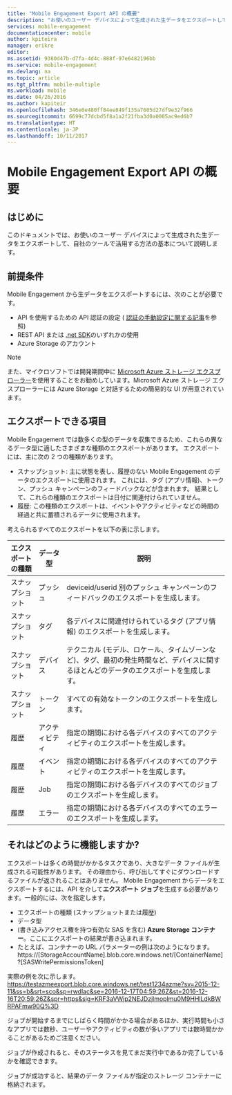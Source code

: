 ```yaml
---
title: "Mobile Engagement Export API の概要"
description: "お使いのユーザー デバイスによって生成された生データをエクスポートして、自社のツールで活用する方法の基本について説明します。"
services: mobile-engagement
documentationcenter: mobile
author: kpiteira
manager: erikre
editor: 
ms.assetid: 9380d47b-d7fa-4d4c-888f-97e6482196bb
ms.service: mobile-engagement
ms.devlang: na
ms.topic: article
ms.tgt_pltfrm: mobile-multiple
ms.workload: mobile
ms.date: 04/26/2016
ms.author: kapiteir
ms.openlocfilehash: 346e0e480ff84ee849f135a7605d27df9e32f966
ms.sourcegitcommit: 6699c77dcbd5f8a1a2f21fba3d0a0005ac9ed6b7
ms.translationtype: HT
ms.contentlocale: ja-JP
ms.lasthandoff: 10/11/2017
---
```

# <a name="mobile-engagement-export-api-overview"></a>Mobile Engagement Export API の概要
## <a name="introduction"></a>はじめに
このドキュメントでは、お使いのユーザー デバイスによって生成された生データをエクスポートして、自社のツールで活用する方法の基本について説明します。

## <a name="pre-requisites"></a>前提条件
Mobile Engagement から生データをエクスポートするには、次のことが必要です。

* API を使用するための API 認証の設定 ( [認証の手動設定に関する記事](mobile-engagement-api-authentication-manual.md)を参照)
* REST API または [.net SDK](mobile-engagement-dotnet-sdk-service-api.md)のいずれかの使用
* Azure Storage のアカウント

> [!NOTE]
> また、マイクロソフトでは開発期間中に [Microsoft Azure ストレージ エクスプローラー](http://storageexplorer.com/)を使用することをお勧めしています。Microsoft Azure ストレージ エクスプローラーには Azure Storage と対話するための簡易的な UI が用意されています。
> 
> 

## <a name="what-can-be-exported"></a>エクスポートできる項目
Mobile Engagement では数多くの型のデータを収集できるため、これらの異なるデータ型に適したさまざまな種類のエクスポートがあります。
エクスポートには、主に次の 2 つの種類があります。

* スナップショット: 主に状態を表し、履歴のない Mobile Engagement のデータのエクスポートに使用されます。 これには、タグ (アプリ情報)、トークン、プッシュ キャンペーンのフィードバックなどが含まれます。 結果として、これらの種類のエクスポートは日付に関連付けられていません。
* 履歴: この種類のエクスポートは、イベントやアクティビティなどの時間の経過と共に蓄積されるデータに使用されます。

考えられるすべてのエクスポートを以下の表に示します。

| エクスポートの種類 | データ型 | 説明 |
| --- | --- | --- |
| スナップショット |プッシュ |deviceid/userid 別のプッシュ キャンペーンのフィードバックのエクスポートを生成します。 |
| スナップショット |タグ |各デバイスに関連付けられているタグ (アプリ情報) のエクスポートを生成します。 |
| スナップショット |デバイス |テクニカル (モデル、ロケール、タイムゾーンなど)、タグ、最初の発生時間など、デバイスに関するほとんどのデータのエクスポートを生成します。 |
| スナップショット |トークン |すべての有効なトークンのエクスポートを生成します。 |
| 履歴 |アクティビティ |指定の期間における各デバイスのすべてのアクティビティのエクスポートを生成します。 |
| 履歴 |イベント |指定の期間における各デバイスのすべてのアクティビティのエクスポートを生成します。 |
| 履歴 |Job |指定の期間における各デバイスのすべてのジョブのエクスポートを生成します。 |
| 履歴 |エラー |指定の期間における各デバイスのすべてのエラーのエクスポートを生成します。 |

## <a name="how-does-it-work"></a>それはどのように機能しますか?
エクスポートは多くの時間がかかるタスクであり、大きなデータ ファイルが生成される可能性があります。 その理由から、呼び出してすぐにダウンロードするファイルが返されることはありません。
Mobile Engagement からデータをエクスポートするには、API を介して**エクスポート ジョブ**を生成する必要があります。一般的には、次を指定します。

* エクスポートの種類 (スナップショットまたは履歴)
* データ型
* (書き込みアクセス権を持つ有効な SAS を含む) **Azure Storage コンテナー**。ここにエクスポートの結果が書き込まれます。
* たとえば、コンテナーの URL パラメーターの例は次のようになります。https://[StorageAccountName].blob.core.windows.net/[ContainerName]?[SASWritePermissionsToken]  

実際の例を次に示します。 https://testazmeexport.blob.core.windows.net/test1234azme?sv=2015-12-11&ss=b&srt=sco&sp=rwdlac&se=2016-12-17T04:59:26Z&st=2016-12-16T20:59:26Z&spr=https&sig=KRF3aVWjp2NEJDzjlmoplmu0M9HHlLdkBWRPAFmw90Q%3D

ジョブが開始するまでにしばらく時間がかかる場合があるほか、実行時間も小さなアプリでは数秒、ユーザーやアクティビティの数が多いアプリでは数時間かかることがあるためご注意ください。

ジョブが作成されると、そのステータスを見てまだ実行中であるか完了しているかを確認できます。

ジョブが成功すると、結果のデータ ファイルが指定のストレージ コンテナーに格納されます。

